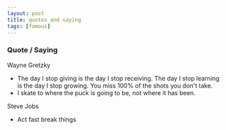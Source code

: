 ```yaml
---
layout: post
title: quotes and saying
tags: [famous]
---
```


### Quote / Saying

Wayne Gretzky
- The day I stop giving is the day I stop receiving. The day I stop learning is the day I stop growing. You miss 100% of the shots you don't take.
- I skate to where the puck is going to be, not where it has been.

Steve Jobs
- Act fast break things